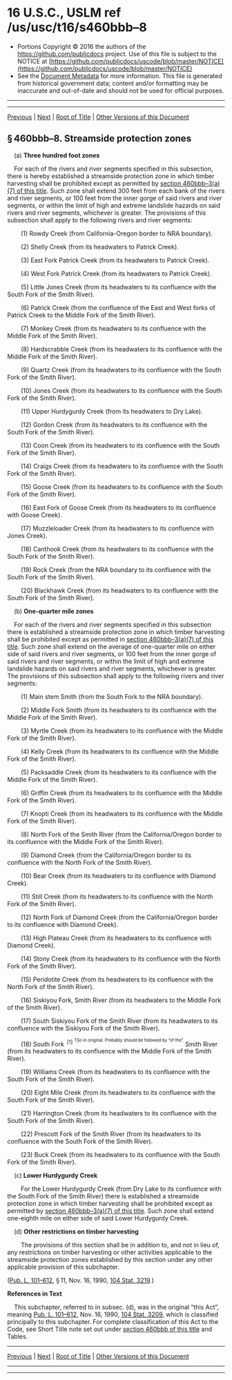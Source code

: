 ---
---

# 16 U.S.C., USLM ref /us/usc/t16/s460bbb–8

* Portions Copyright © 2016 the authors of the https://github.com/publicdocs project.
  Use of this file is subject to the NOTICE at [https://github.com/publicdocs/uscode/blob/master/NOTICE](https://github.com/publicdocs/uscode/blob/master/NOTICE)
* See the [Document Metadata](././../../../../..//README.md) for more information.
  This file is generated from historical government data; content and/or formatting may be inaccurate and out-of-date and should not be used for official purposes.

----------
----------

[Previous](./../../../../..//us/usc/t16/ch1/schCXIII/m__us_usc_t16_s460bbb–7.md) | [Next](./../../../../..//us/usc/t16/ch1/schCXIII/m__us_usc_t16_s460bbb–9.md) | [Root of Title](./../../../../../) | [Other Versions of this Document](https://publicdocs.github.io/go/links?ns=uslm&ref=%2Fus%2Fusc%2Ft16%2Fs460bbb%E2%80%938)

## § 460bbb–8. Streamside protection zones

    (a) __Three hundred foot zones__ 

    For each of the rivers and river segments specified in this subsection, there is hereby established a streamside protection zone in which timber harvesting shall be prohibited except as permitted by [section 460bbb–3(a)(7) of this title][/us/usc/t16/s460bbb–3/a/7]. Such zone shall extend 300 feet from each bank of the rivers and river segments, or 100 feet from the inner gorge of said rivers and river segments, or within the limit of high and extreme landslide hazards on said rivers and river segments, whichever is greater. The provisions of this subsection shall apply to the following rivers and river segments:

        (1) Rowdy Creek (from California-Oregon border to NRA boundary).

        (2) Shelly Creek (from its headwaters to Patrick Creek).

        (3) East Fork Patrick Creek (from its headwaters to Patrick Creek).

        (4) West Fork Patrick Creek (from its headwaters to Patrick Creek).

        (5) Little Jones Creek (from its headwaters to its confluence with the South Fork of the Smith River).

        (6) Patrick Creek (from the confluence of the East and West forks of Patrick Creek to the Middle Fork of the Smith River).

        (7) Monkey Creek (from its headwaters to its confluence with the Middle Fork of the Smith River).

        (8) Hardscrabble Creek (from its headwaters to its confluence with the Middle Fork of the Smith River).

        (9) Quartz Creek (from its headwaters to its confluence with the South Fork of the Smith River).

        (10) Jones Creek (from its headwaters to its confluence with the South Fork of the Smith River).

        (11) Upper Hurdygurdy Creek (from its headwaters to Dry Lake).

        (12) Gordon Creek (from its headwaters to its confluence with the South Fork of the Smith River).

        (13) Coon Creek (from its headwaters to its confluence with the South Fork of the Smith River).

        (14) Craigs Creek (from its headwaters to its confluence with the South Fork of the Smith River).

        (15) Goose Creek (from its headwaters to its confluence with the South Fork of the Smith River).

        (16) East Fork of Goose Creek (from its headwaters to its confluence with Goose Creek).

        (17) Muzzleloader Creek (from its headwaters to its confluence with Jones Creek).

        (18) Canthook Creek (from its headwaters to its confluence with the South Fork of the Smith River).

        (19) Rock Creek (from the NRA boundary to its confluence with the South Fork of the Smith River).

        (20) Blackhawk Creek (from its headwaters to its confluence with the South Fork of the Smith River).

    (b) __One-quarter mile zones__ 

    For each of the rivers and river segments specified in this subsection there is established a streamside protection zone in which timber harvesting shall be prohibited except as permitted in [section 460bbb–3(a)(7) of this title][/us/usc/t16/s460bbb–3/a/7]. Such zone shall extend on the average of one-quarter mile on either side of said rivers and river segments, or 100 feet from the inner gorge of said rivers and river segments, or within the limit of high and extreme landslide hazards on said rivers and river segments, whichever is greater. The provisions of this subsection shall apply to the following rivers and river segments:

        (1) Main stem Smith (from the South Fork to the NRA boundary).

        (2) Middle Fork Smith (from its headwaters to its confluence with the Middle Fork of the Smith River).

        (3) Myrtle Creek (from its headwaters to its confluence with the Middle Fork of the Smith River).

        (4) Kelly Creek (from its headwaters to its confluence with the Middle Fork of the Smith River).

        (5) Packsaddle Creek (from its headwaters to its confluence with the Middle Fork of the Smith River).

        (6) Griffin Creek (from its headwaters to its confluence with the Middle Fork of the Smith River).

        (7) Knopti Creek (from its headwaters to its confluence with the Middle Fork of the Smith River).

        (8) North Fork of the Smith River (from the California/Oregon border to its confluence with the Middle Fork of the Smith River).

        (9) Diamond Creek (from the California/Oregon border to its confluence with the North Fork of the Smith River).

        (10) Bear Creek (from its headwaters to its confluence with Diamond Creek).

        (11) Still Creek (from its headwaters to its confluence with the North Fork of the Smith River).

        (12) North Fork of Diamond Creek (from the California/Oregon border to its confluence with Diamond Creek).

        (13) High Plateau Creek (from its headwaters to its confluence with Diamond Creek).

        (14) Stony Creek (from its headwaters to its confluence with the North Fork of the Smith River).

        (15) Peridotite Creek (from its headwaters to its confluence with the North Fork of the Smith River).

        (16) Siskiyou Fork, Smith River (from its headwaters to the Middle Fork of the Smith River).

        (17) South Siskiyou Fork of the Smith River (from its headwaters to its confluence with the Siskiyou Fork of the Smith River).

        (18) South Fork  <sup>\[1\]</sup>  <sup><sup> 1 So in original. Probably should be followed by “of the”. </sup></sup>  Smith River (from its headwaters to its confluence with the Middle Fork of the Smith River).

        (19) Williams Creek (from its headwaters to its confluence with the South Fork of the Smith River).

        (20) Eight Mile Creek (from its headwaters to its confluence with the South Fork of the Smith River).

        (21) Harrington Creek (from its headwaters to its confluence with the South Fork of the Smith River).

        (22) Prescott Fork of the Smith River (from its headwaters to its confluence with the South Fork of the Smith River).

        (23) Buck Creek (from its headwaters to its confluence with the South Fork of the Smith River).

    (c) __Lower Hurdygurdy Creek__ 

        For the Lower Hurdygurdy Creek (from Dry Lake to its confluence with the South Fork of the Smith River) there is established a streamside protection zone in which timber harvesting shall be prohibited except as permitted by [section 460bbb–3(a)(7) of this title][/us/usc/t16/s460bbb–3/a/7]. Such zone shall extend one-eighth mile on either side of said Lower Hurdygurdy Creek.

    (d) __Other restrictions on timber harvesting__ 

        The provisions of this section shall be in addition to, and not in lieu of, any restrictions on timber harvesting or other activities applicable to the streamside protection zones established by this section under any other applicable provision of this subchapter.

([Pub. L. 101–612][/us/pl/101/612], § 11, Nov. 16, 1990, [104 Stat. 3219][/us/stat/104/3219].)

 __References in Text__ 

    This subchapter, referred to in subsec. (d), was in the original “this Act”, meaning [Pub. L. 101–612][/us/pl/101/612], Nov. 16, 1990, [104 Stat. 3209][/us/stat/104/3209], which is classified principally to this subchapter. For complete classification of this Act to the Code, see Short Title note set out under [section 460bbb of this title][/us/usc/t16/s460bbb] and Tables.

----------

[Previous](./../../../../..//us/usc/t16/ch1/schCXIII/m__us_usc_t16_s460bbb–7.md) | [Next](./../../../../..//us/usc/t16/ch1/schCXIII/m__us_usc_t16_s460bbb–9.md) | [Root of Title](./../../../../../) | [Other Versions of this Document](https://publicdocs.github.io/go/links?ns=uslm&ref=%2Fus%2Fusc%2Ft16%2Fs460bbb%E2%80%938)

----------
----------

[/us/usc/t16/s460bbb–3/a/7]: https://publicdocs.github.io/go/links?ns=uslm&ref=%2Fus%2Fusc%2Ft16%2Fs460bbb%E2%80%933%2Fa%2F7
[/us/usc/t16/s460bbb–3/a/7]: https://publicdocs.github.io/go/links?ns=uslm&ref=%2Fus%2Fusc%2Ft16%2Fs460bbb%E2%80%933%2Fa%2F7
[/us/usc/t16/s460bbb–3/a/7]: https://publicdocs.github.io/go/links?ns=uslm&ref=%2Fus%2Fusc%2Ft16%2Fs460bbb%E2%80%933%2Fa%2F7
[/us/pl/101/612]: https://publicdocs.github.io/go/links?ns=uslm&ref=%2Fus%2Fpl%2F101%2F612
[/us/stat/104/3219]: https://publicdocs.github.io/go/links?ns=uslm&ref=%2Fus%2Fstat%2F104%2F3219
[/us/pl/101/612]: https://publicdocs.github.io/go/links?ns=uslm&ref=%2Fus%2Fpl%2F101%2F612
[/us/stat/104/3209]: https://publicdocs.github.io/go/links?ns=uslm&ref=%2Fus%2Fstat%2F104%2F3209
[/us/usc/t16/s460bbb]: https://publicdocs.github.io/go/links?ns=uslm&ref=%2Fus%2Fusc%2Ft16%2Fs460bbb


